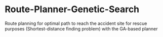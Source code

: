 # Route-Planner-Genetic-Search

Route planning for optimal path to reach the accident site for rescue purposes (Shortest-distance finding problem) with the GA-based planner

